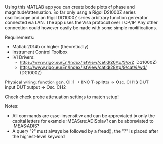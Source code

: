 Using this MATLAB app you can create bode plots of phase and magnitude/attenuation.
So far only using a Rigol DS1000Z series oscilloscope and an Rigol DG1000Z series arbitrary function generator connected via LAN.
The app uses the Visa protocoll over TCP/IP. Any other connection could however easily be made with some simple modifications.

Requirements:
- Matlab 2014b or higher (theoretically)
- Instrument Control Toolbox
- IVI Drivers:
	- https://www.rigol.eu/En/Index/listView/catid/28/tp/9/p/2		    (DS1000Z)
	- https://www.rigol.eu/En/Index/listView/catid/28/tp/9/cat/6/wd/    (DG1000Z)

Physical wiring:
function gen. CH1 -> BNC T-splitter -> Osc. CH1 & DUT input
DUT output -> Osc. CH2

Check check probe attenuation settings to match setup!

Notes:
- All commands are case-insensitive and can be appreviated to only the
  capital letters for example :MEASure:ADISplay? can be abbreviated to
  :MEAS:ADIS?
- A query "?" must always be followed by a fread(), the "?" is placed after
  the highest-level keyword
